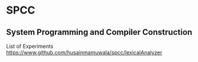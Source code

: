 # SPCC
System Programming and Compiler Construction
--------------------------------------------
List of Experiments
https://www.github.com/husainmamuwala/spcc/lexicalAnalyzer
